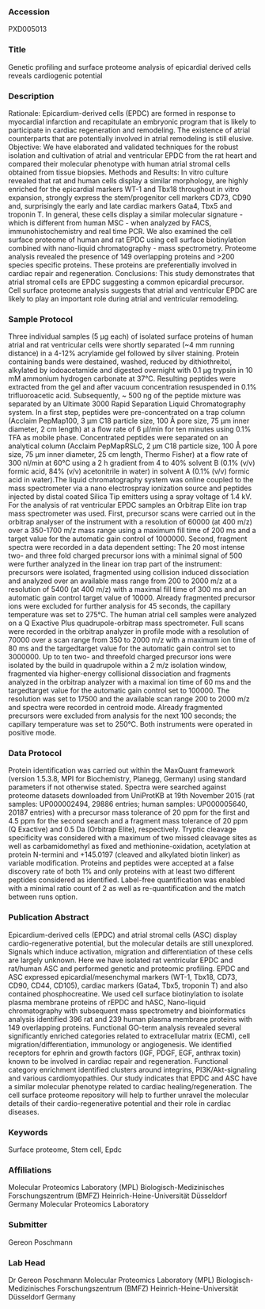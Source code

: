 ### Accession
PXD005013

### Title
Genetic profiling and surface proteome analysis of epicardial derived cells reveals cardiogenic potential

### Description
Rationale: Epicardium-derived cells (EPDC) are formed in response to myocardial infarction and recapitulate an embryonic program that is likely to participate in cardiac regeneration and remodeling. The existence of atrial counterparts that are potentially involved in atrial remodeling is still elusive.  Objective: We have elaborated and validated techniques for the robust isolation and cultivation of atrial and ventricular EPDC from the rat heart and compared their molecular phenotype with human atrial stromal cells obtained from tissue biopsies.  Methods and Results: In vitro culture revealed that rat and human cells display a similar morphology, are highly enriched for the epicardial markers WT-1 and Tbx18 throughout in vitro expansion, strongly express the stem/progenitor cell markers CD73, CD90 and, surprisingly the early and late cardiac markers Gata4, Tbx5 and troponin T. In general, these cells display a similar molecular signature - which is different from human MSC - when analyzed by FACS, immunohistochemistry and real time PCR. We also examined the cell surface proteome of human and rat EPDC using cell surface biotinylation combined with nano-liquid chromatography - mass spectrometry. Proteome analysis revealed the presence of 149 overlapping proteins and >200 species specific proteins. These proteins are preferentially involved in cardiac repair and regeneration.       Conclusions: This study demonstrates that atrial stromal cells are EPDC suggesting a common epicardial precursor. Cell surface proteome analysis suggests that atrial and ventricular EPDC are likely to play an important role during atrial and ventricular remodeling.

### Sample Protocol
Three individual samples (5 µg each) of isolated surface proteins of human atrial and rat ventricular cells were shortly separated (~4 mm running distance) in a 4-12% acrylamide gel followed by silver staining. Protein containing bands were destained, washed, reduced by dithiothreitol, alkylated by iodoacetamide and digested overnight with 0.1 µg trypsin in 10 mM ammonium hydrogen carbonate at 37°C. Resulting peptides were extracted from the gel and after vacuum concentration resuspended in 0.1% trifluoroacetic acid. Subsequently, ~ 500 ng of the peptide mixture was separated by an Ultimate 3000 Rapid Separation Liquid Chromatography system. In a first step, peptides were pre-concentrated on a trap column (Acclaim PepMap100, 3 µm C18 particle size, 100 Å pore size, 75 µm inner diameter, 2 cm length) at a flow rate of 6 µl/min for ten minutes using 0.1% TFA as mobile phase. Concentrated peptides were separated on an analytical column (Acclaim PepMapRSLC, 2 µm C18 particle size, 100 Å pore size, 75 µm inner diameter, 25 cm length, Thermo Fisher) at a flow rate of 300 nl/min at 60°C using a 2 h gradient from 4 to 40% solvent B (0.1% (v/v) formic acid, 84% (v/v) acetonitrile in water) in solvent A (0.1% (v/v) formic acid in water).The liquid chromatography system was online coupled to the mass spectrometer via a nano electrospray ionization source and peptides injected by distal coated Silica Tip emitters using a spray voltage of 1.4 kV.  For the analysis of rat ventricular EPDC samples an Orbitrap Elite  ion trap mass spectrometer was used. First, precursor scans were carried out in the orbitrap analyser of the instrument with a resolution of 60000 (at 400 m/z) over a 350-1700 m/z mass range using a maximum fill time of 200 ms and a target value for the automatic gain control of 1000000. Second, fragment spectra were recorded in a data dependent setting: The 20 most intense two- and three fold charged precursor ions with a minimal signal of 500 were further analyzed in the linear ion trap part of the instrument: precursors were isolated, fragmented using collision induced dissociation and analyzed over an available mass range from 200 to 2000 m/z at a resolution of 5400 (at 400 m/z) with a maximal fill time of 300 ms and an automatic gain control target value of 10000. Already fragmented precursor ions were excluded for further analysis for 45 seconds, the capillary temperature was set to 275°C.  The human atrial cell samples were analyzed on a Q Exactive Plus quadrupole-orbitrap mass spectrometer. Full scans were recorded in the orbitrap analyzer in profile mode with a resolution of 70000 over a scan range from 350 to 2000 m/z with a maximum ion time of 80 ms and the targedtarget value for the automatic gain control set to 3000000. Up to ten two- and threefold charged precursor ions were isolated by the build in quadrupole within a 2 m/z isolation window, fragmented via higher-energy collisional dissociation and fragments analyzed in the orbitrap analyzer with a maximal ion time of 60 ms and the targedtarget value for the automatic gain control set to 100000. The resolution was set to 17500 and the available scan range 200 to 2000 m/z and spectra were recorded in centroid mode. Already fragmented precursors were excluded from analysis for the next 100 seconds; the capillary temperature was set to 250°C. Both instruments were operated in positive mode.

### Data Protocol
Protein identification was carried out within the MaxQuant framework (version 1.5.3.8, MPI for Biochemistry, Planegg, Germany) using standard parameters if not otherwise stated. Spectra were searched against proteome datasets downloaded from UniProtKB at 19th November 2015 (rat samples: UP000002494, 29886 entries; human samples: UP000005640, 20187 entries) with a precursor mass tolerance of 20 ppm for the first and 4.5 ppm for the second search and a fragment mass tolerance of 20 ppm (Q Exactive) and 0.5 Da (Orbitrap Elite), respectively. Tryptic cleavage specificity was considered with a maximum of two missed cleavage sites as well as carbamidomethyl as fixed and methionine-oxidation, acetylation at protein N-termini and +145.0197 (cleaved and alkylated biotin linker) as variable modification. Proteins and peptides were accepted at a false discovery rate of both 1% and only proteins with at least two different peptides considered as identified. Label-free quantification was enabled with a minimal ratio count of 2 as well as re-quantification and the match between runs option.

### Publication Abstract
Epicardium-derived cells (EPDC) and atrial stromal cells (ASC) display cardio-regenerative potential, but the molecular details are still unexplored. Signals which induce activation, migration and differentiation of these cells are largely unknown. Here we have isolated rat ventricular EPDC and rat/human ASC and performed genetic and proteomic profiling. EPDC and ASC expressed epicardial/mesenchymal markers (WT-1, Tbx18, CD73, CD90, CD44, CD105), cardiac markers (Gata4, Tbx5, troponin T) and also contained phosphocreatine. We used cell surface biotinylation to isolate plasma membrane proteins of rEPDC and hASC, Nano-liquid chromatography with subsequent mass spectrometry and bioinformatics analysis identified 396 rat and 239 human plasma membrane proteins with 149 overlapping proteins. Functional GO-term analysis revealed several significantly enriched categories related to extracellular matrix (ECM), cell migration/differentiation, immunology or angiogenesis. We identified receptors for ephrin and growth factors (IGF, PDGF, EGF, anthrax toxin) known to be involved in cardiac repair and regeneration. Functional category enrichment identified clusters around integrins, PI3K/Akt-signaling and various cardiomyopathies. Our study indicates that EPDC and ASC have a similar molecular phenotype related to cardiac healing/regeneration. The cell surface proteome repository will help to further unravel the molecular details of their cardio-regenerative potential and their role in cardiac diseases.

### Keywords
Surface proteome, Stem cell, Epdc

### Affiliations
Molecular Proteomics Laboratory (MPL) Biologisch-Medizinisches Forschungszentrum (BMFZ) Heinrich-Heine-Universität Düsseldorf Germany
Molecular Proteomics Laboratory

### Submitter
Gereon Poschmann

### Lab Head
Dr Gereon Poschmann
Molecular Proteomics Laboratory (MPL) Biologisch-Medizinisches Forschungszentrum (BMFZ) Heinrich-Heine-Universität Düsseldorf Germany


